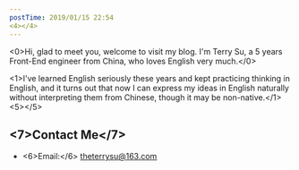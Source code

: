 ```yaml
---
postTime: 2019/01/15 22:54
<4></4>
---
```

<0>Hi, glad to meet you, welcome to visit my blog. I'm Terry Su, a 5 years Front-End engineer from China, who loves English very much.</0>

<1>I've learned English seriously these years and kept practicing thinking in English, and it turns out that now I can express my ideas in English naturally without interpreting them from Chinese, though it may be non-native.</1>
<5></5>

## <7>Contact Me</7>
* <6>Email:</6> [theterrysu@163.com](theterrysu@163.com)